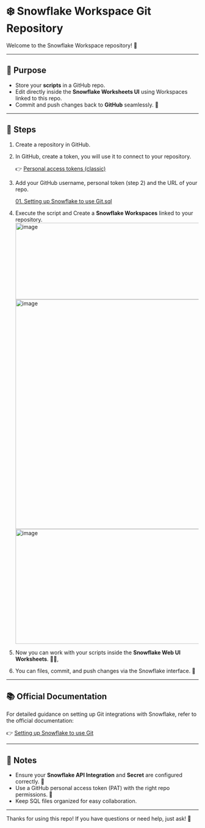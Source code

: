 # ❄️ Snowflake Workspace Git Repository

Welcome to the Snowflake Workspace repository! 🚀

---

## 🎯 Purpose

- Store your **scripts** in a GitHub repo.
- Edit directly inside the **Snowflake Worksheets UI** using Workspaces linked to this repo.
- Commit and push changes back to **GitHub** seamlessly. 🔄

---

## 🚀 Steps

1. Create a repository in GitHub.
2. In GitHub, create a token, you will use it to connect to your repository.

    👉 [Personal access tokens (classic)](https://github.com/settings/tokens)

3. Add your GitHub username, personal token (step 2) and the URL of your repo.

    [01. Setting up Snowflake to use Git.sql](https://github.com/aldoruizw/snowflake/blob/main/01.%20Configurations/Workspaces%20Git%20Repository/Setting%20up%20Snowflake%20to%20use%20Git.sql)

4. Execute the script and Create a **Snowflake Workspaces** linked to your repository.
    <img width="600" height="200" alt="image" src="https://github.com/user-attachments/assets/cba157fa-ff83-49aa-a1e1-27b33bf2a37a" />
    <img width="600" height="600" alt="image" src="https://github.com/user-attachments/assets/52808d18-4e2a-47e1-acd9-a19eaabb0b85" />
    <img width="600" height="300" alt="image" src="https://github.com/user-attachments/assets/d3b091fa-abdc-4825-9fae-71689fdfa619" />

6. Now you can work with your scripts inside the **Snowflake Web UI Worksheets**. 🧑‍💻,
7. You can files, commit, and push changes via the Snowflake interface. 💾

---

## 📚 Official Documentation

For detailed guidance on setting up Git integrations with Snowflake, refer to the official documentation:

👉 [Setting up Snowflake to use Git](https://docs.snowflake.com/en/developer-guide/git/git-setting-up)

---

## 📝 Notes

- Ensure your **Snowflake API Integration** and **Secret** are configured correctly. 🔐
- Use a GitHub personal access token (PAT) with the right repo permissions. 🔑
- Keep SQL files organized for easy collaboration.

---

Thanks for using this repo! If you have questions or need help, just ask! 🤝
